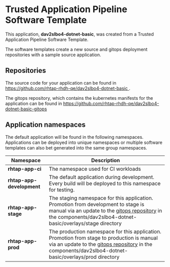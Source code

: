 # Trusted Application Pipeline Software Template

This application, **dav2slbo4-dotnet-basic**, was created from a Trusted Application Pipeline Software Template.

The software templates create a new source and gitops deployment repositories with a sample source application. 

## Repositories

The source code for your application can be found in [https://github.com/rhtap-rhdh-qe/dav2slbo4-dotnet-basic ](https://github.com/rhtap-rhdh-qe/dav2slbo4-dotnet-basic ).
 
The gitops repository, which contains the kubernetes manifests for the application can be found in 
[https://github.com/rhtap-rhdh-qe/dav2slbo4-dotnet-basic-gitops ](https://github.com/rhtap-rhdh-qe/dav2slbo4-dotnet-basic-gitops ) 

## Application namespaces 

The default application will be found in the following namespaces. Applications can be deployed into unique namespaces or multiple software templates can also bet generated into the same group namespaces.  

|  Namespace   |  Description   |  
| -------- | -------- |
| **rhtap-app-ci** | The namespace used for CI workloads |
| **rhtap-app-development** | The default application during development. Every build will be deployed to this namespace for testing. |
| **rhtap-app-stage** | The staging namespace for this application. Promotion from development to stage is manual via an update to the [gitops repository](https://github.com/rhtap-rhdh-qe/dav2slbo4-dotnet-basic-gitops ) in the components/dav2slbo4-dotnet-basic/overlays/stage directory |
| **rhtap-app-prod** | The production namespace for this application. Promotion from stage to production is manual via an update to the [gitops repository](https://github.com/rhtap-rhdh-qe/dav2slbo4-dotnet-basic-gitops ) in the components/dav2slbo4-dotnet-basic/overlays/prod directory |